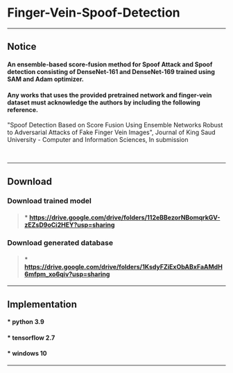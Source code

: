 # Finger-Vein-Spoof-Detection

-----------------------------------------------------------------------------------------------------------------------------
## Notice

#### An ensemble-based score-fusion method for Spoof Attack and Spoof detection consisting of DenseNet-161 and DenseNet-169 trained using SAM and Adam optimizer.

#### Any works that uses the provided pretrained network and finger-vein dataset must acknowledge the authors by including the following reference.

"Spoof Detection Based on Score Fusion Using Ensemble Networks Robust to Adversarial Attacks of Fake Finger Vein Images", Journal of King Saud University - Computer and Information Sciences, In submission
    
<br>


-----------------------------------------------------------------------------------------------------------------------------

## Download


### Download trained model

>#### * https://drive.google.com/drive/folders/112eBBezorNBomqrkGV-zEZsD9oCi2HEY?usp=sharing



### Download generated database

>#### * https://drive.google.com/drive/folders/1KsdyFZiExObABxFaAMdH6mfpm_xo6qiv?usp=sharing

-----------------------------------------------------------------------------------------------------------------------------

## Implementation


#### * python 3.9

#### * tensorflow 2.7

#### * windows 10

-----------------------------------------------------------------------------------------------------------------------------
